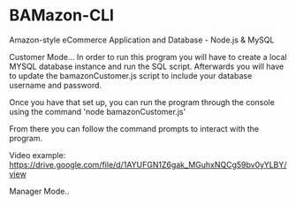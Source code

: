 # BAMazon-CLI
Amazon-style eCommerce Application and Database - Node.js &amp; MySQL

Customer Mode...
In order to run this program you will have to create a local MYSQL database instance and run the SQL script. Afterwards you will have to update the bamazonCustomer.js script to include your database username and password.

Once you have that set up, you can run the program through the console using the command 
'node bamazonCustomer.js'

From there you can follow the command prompts to interact with the program.

Video example:
https://drive.google.com/file/d/1AYUFGN1Z6gak_MGuhxNQCg59bv0yYLBY/view

Manager Mode..
